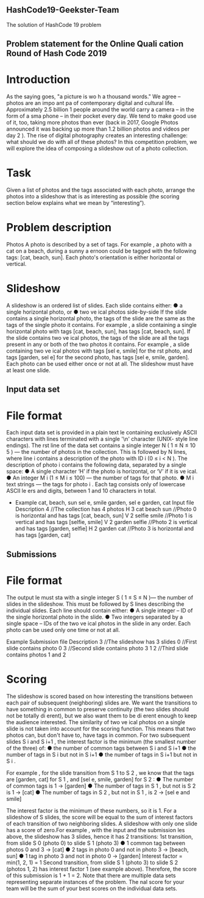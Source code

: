## HashCode19-Geekster-Team
The solution of HashCode 19 problem 



## Problem statement for the Online Quali cation Round of Hash Code 2019

# Introduction
As the saying goes, "a picture is wo h a thousand words." We agree – photos are an
impo ant pa of contemporary digital and cultural life. Approximately 2.5 billion 1
people around the world carry a camera – in the form of a sma phone – in their
pocket every day. We tend to make good use of it, too, taking more photos than ever
(back in 2017, Google Photos announced it was backing up more than 1.2 billion photos
and videos per day 2 ).
The rise of digital photography creates an interesting challenge: what should we do
with all of these photos? In this competition problem, we will explore the idea of
composing a slideshow out of a photo collection.

# Task
Given a list of photos and the tags associated with each photo, arrange the photos into
a slideshow that is as interesting as possible (the scoring section below explains what
we mean by “interesting”).

# Problem description
Photos
A photo is described by a set of tags.
For example , a photo with a cat on a beach, during a sunny a ernoon could be
tagged with the following tags: [cat, beach, sun].
Each photo's orientation is either horizontal or vertical.



# Slideshow
A slideshow is an ordered list of slides. Each slide contains either:
● a single horizontal photo, or
● two ve ical photos side-by-side
If the slide contains a single horizontal photo, the tags of the slide are the same as the
tags of the single photo it contains.
For example , a slide containing a single horizontal photo with tags [cat, beach, sun],
has tags [cat, beach, sun].
If the slide contains two ve ical photos, the tags of the slide are all the tags present in
any or both of the two photos it contains.
For example , a slide containing two ve ical photos with tags [sel e, smile] for the
rst photo, and tags [garden, sel e] for the second photo, has tags [sel e, smile,
garden].
Each photo can be used either once or not at all. The slideshow must have at least one
slide.


## Input data set

# File format
Each input data set is provided in a plain text le containing exclusively ASCII
characters with lines terminated with a single '\n' character (UNIX- style line endings).
The rst line of the data set contains a single integer N ( 1 ≤ N ≤ 10 5 ) — the number of
photos in the collection.
This is followed by N lines, where line i contains a description of the photo with ID i
(0 ≤ i < N ). The description of photo i contains the following data, separated by a single
space:
● A single character ‘H’ if the photo is horizontal, or ‘V’ if it is ve ical.
● An integer M i (1 ≤ M i ≤ 100) — the number of tags for that photo.
● M i text strings — the tags for photo i . Each tag consists only of lowercase ASCII
le ers and digits, between 1 and 10 characters in total.

- Example
cat, beach, sun
sel e, smile
garden, sel e
garden, cat
Input file Description
4   //The collection has 4 photos
H 3 cat beach sun   //Photo 0 is horizontal and has tags [cat, beach, sun]
V 2 selfie smile    //Photo 1 is vertical and has tags [selfie, smile]
V 2 garden selfie   //Photo 2 is vertical and has tags [garden, selfie]
H 2 garden cat    //Photo 3 is horizontal and has tags [garden, cat]



## Submissions
# File format
The output le must sta with a single integer S ( 1 ≤ S ≤ N )— the number of slides in the
slideshow. This must be followed by S lines describing the individual slides. Each line
should contain either:
● A single integer – ID of the single horizontal photo in the slide.
● Two integers separated by a single space – IDs of the two ve ical photos in the
slide in any order.
Each photo can be used only one time or not at all.

Example
Submission file Description
3   //The slideshow has 3 slides
0   //First slide contains photo 0
3   //Second slide contains photo 3
1 2   //Third slide contains photos 1 and 2


# Scoring
The slideshow is scored based on how interesting the transitions between each pair of
subsequent (neighboring) slides are. We want the transitions to have something in
common to preserve continuity (the two slides should not be totally di erent), but we
also want them to be di erent enough to keep the audience interested. The similarity
of two ve ical photos on a single slide is not taken into account for the scoring
function. This means that two photos can, but don't have to, have tags in common.
For two subsequent slides S i and S i+1 , the interest factor is the minimum (the smallest
number of the three) of:
● the number of common tags between S i and S i+1
● the number of tags in S i but not in S i+1
● the number of tags in S i+1 but not in S i .

For example , for the slide transition from S 1 to S 2 , we know that the tags are [garden,
cat] for S 1 , and [sel e, smile, garden] for S 2 :
● The number of common tags is 1 → [garden]
● The number of tags in S 1 , but not is S 2 is 1 → [cat]
● The number of tags in S 2 , but not in S 1 , is 2 → [sel e and smile]

The interest factor is the minimum of these numbers, so it is 1.
For a slideshow of S slides, the score will be equal to the sum of interest factors of
each transition of two neighboring slides. A slideshow with only one slide has a score
of zero.For example , with the input and the submission les above, the slideshow has 3
slides, hence it has 2 transitions:
1st transition, from slide S 0 (photo 0) to slide S 1 (photo 3)
● 1 common tag between photos 0 and 3 → [cat]
● 2 tags in photo 0 and not in photo 3 → [beach, sun]
● 1 tag in photo 3 and not in photo 0 → [garden]
Interest factor = min(1, 2, 1) = 1
Second transition, from slide S 1 (photo 3) to slide S 2 (photos 1, 2) has interest factor 1
(see example above).
Therefore, the score of this submission is 1 + 1 = 2.
Note that there are multiple data sets representing separate instances of the problem. The nal
score for your team will be the sum of your best scores on the individual data sets.
